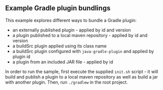 ## Example Gradle plugin bundlings

This example explores different ways to bundle a Gradle plugin:
- an externally published plugin - applied by id and version
- a plugin published to a local maven repository - applied by id and version
- a buildSrc plugin applied using its class name
- a buildSrc plugin configured with `java-gradle-plugin` and applied by plugin id
- a plugin from an included JAR file - applied by id

In order to run the sample, first execute the supplied `init.sh` script -
it will build and publish a plugin to a local maven repository as well as build a jar with another plugin.
Then, run `./gradlew` in the root project.

